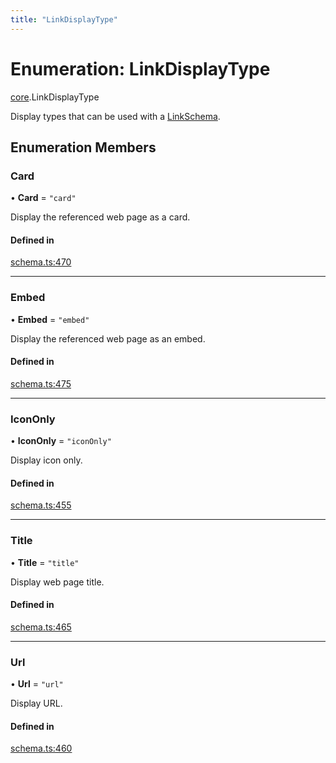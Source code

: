```yaml
---
title: "LinkDisplayType"
---
```

# Enumeration: LinkDisplayType

[core](../modules/core.md).LinkDisplayType

Display types that can be used with a [LinkSchema](../interfaces/core.LinkSchema.md).

## Enumeration Members

### Card

• **Card** = ``"card"``

Display the referenced web page as a card.

#### Defined in

[schema.ts:470](https://github.com/coda/packs-sdk/blob/main/schema.ts#L470)

___

### Embed

• **Embed** = ``"embed"``

Display the referenced web page as an embed.

#### Defined in

[schema.ts:475](https://github.com/coda/packs-sdk/blob/main/schema.ts#L475)

___

### IconOnly

• **IconOnly** = ``"iconOnly"``

Display icon only.

#### Defined in

[schema.ts:455](https://github.com/coda/packs-sdk/blob/main/schema.ts#L455)

___

### Title

• **Title** = ``"title"``

Display web page title.

#### Defined in

[schema.ts:465](https://github.com/coda/packs-sdk/blob/main/schema.ts#L465)

___

### Url

• **Url** = ``"url"``

Display URL.

#### Defined in

[schema.ts:460](https://github.com/coda/packs-sdk/blob/main/schema.ts#L460)

